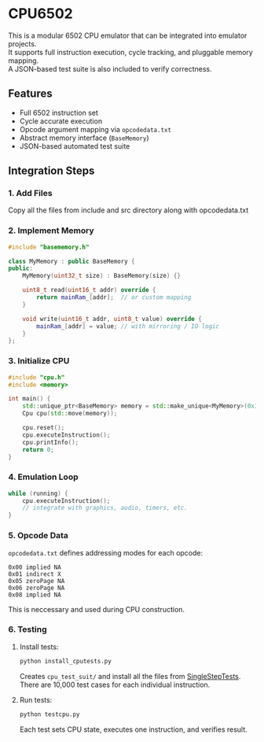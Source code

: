 # CPU6502

This is a modular 6502 CPU emulator that can be integrated into emulator projects.  
It supports full instruction execution, cycle tracking, and pluggable memory mapping.  
A JSON-based test suite is also included to verify correctness.

## Features
- Full 6502 instruction set
- Cycle accurate execution
- Opcode argument mapping via `opcodedata.txt`
- Abstract memory interface (`BaseMemory`)
- JSON-based automated test suite

## Integration Steps

### 1. Add Files
Copy all the files from include and src directory along with opcodedata.txt

### 2. Implement Memory
```cpp
#include "basememory.h"

class MyMemory : public BaseMemory {
public:
    MyMemory(uint32_t size) : BaseMemory(size) {}

    uint8_t read(uint16_t addr) override {
        return mainRam_[addr];  // or custom mapping
    }

    void write(uint16_t addr, uint8_t value) override {
        mainRam_[addr] = value; // with mirroring / IO logic
    }
};
```

### 3. Initialize CPU
```cpp
#include "cpu.h"
#include <memory>

int main() {
    std::unique_ptr<BaseMemory> memory = std::make_unique<MyMemory>(0x10000);
    Cpu cpu(std::move(memory));

    cpu.reset();
    cpu.executeInstruction();
    cpu.printInfo();
    return 0;
}
```

### 4. Emulation Loop
```cpp
while (running) {
    cpu.executeInstruction();
    // integrate with graphics, audio, timers, etc.
}
```

### 5. Opcode Data
`opcodedata.txt` defines addressing modes for each opcode:
```
0x00 implied NA
0x01 indirect X
0x05 zeroPage NA
0x06 zeroPage NA
0x08 implied NA
```
This is neccessary and used during CPU construction.

### 6. Testing
1. Install tests:
   ```bash
   python install_cputests.py
   ```
   Creates `cpu_test_suit/` and install all the files from [SingleStepTests](https://github.com/SingleStepTests/ProcessorTests/tree/main/6502/v1). There are 10,000 test cases for each individual instruction.

2. Run tests:
   ```bash
   python testcpu.py
   ```
   Each test sets CPU state, executes one instruction, and verifies result.
